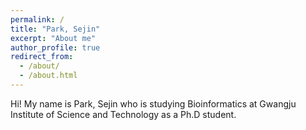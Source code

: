 ```yaml
---
permalink: /
title: "Park, Sejin"
excerpt: "About me"
author_profile: true
redirect_from:
  - /about/
  - /about.html
---
```

Hi! My name is Park, Sejin who is studying Bioinformatics at Gwangju Institute of Science and Technology as a Ph.D student.
